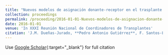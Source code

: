 ```yaml
---
title: "Nuevos modelos de asignación donante-receptor en el trasplante pulmonar"
collection: proceedings
permalink: /proceeding/2016-01-01-Nuevos-modelos-de-asignacion-donante-receptor-en-el-trasplante-pulmonar
date: 2016-01-01
venue: 'In XXXI Reunión Nacional de Coordinadores de Transplantes'
citation: 'J.M. Dueñas-Jurado, **Pedro Antonio Gutiérrez**, F. Santos-Luna, A. Salvatierra-Velázquez, César Hervás-Martínez, &quot;Nuevos modelos de asignación donante-receptor en el trasplante pulmonar.&quot; In XXXI Reunión Nacional de Coordinadores de Transplantes, 2016.'
---
```

Use [Google Scholar](https://scholar.google.com/scholar?q=Nuevos+modelos+de+asignacion+donante+receptor+en+el+trasplante+pulmonar){:target="_blank"} for full citation